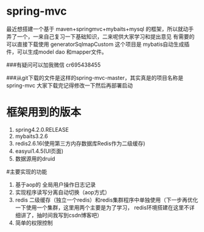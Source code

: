 # spring-mvc
最近想搭建一个基于 maven+springmvc+mybaits+mysql 的框架，所以就动手弄了一个，一来自己复习一下基础知识，二来呢供大家学习和提出意见
有需要的可以直接下载使用
generatorSqlmapCustom 这个项目是 mybatis自动生成插件，可以生成model dao 和mapper文件。

###有疑问可以加我微信 cr695438455

###从git下载的文件是这样的spring-mvc-master，其实真是的项目名称是spring-mvc 大家下载完记得修改一下然后再部署启动

# 框架用到的版本
1. spring4.2.0.RELEASE
2. mybaits3.2.6
3. redis2.6.16(使用第三方内存数据库Redis作为二级缓存)
4. easyui1.4.5(UI页面)
5. 数据源用的druid

#主要实现的功能

1. 基于aop的 全局用户操作日志记录
2. 实现程序读写分离自动切换（aop方式）
3. redis 二级缓存（独立一个redis）和redis集群程序中单独使用（下一步再优化一下使用一个集群，这里用两个主要是为了学习，
redis环境搭建在这里不详细讲了，抽时间我写到csdn博客吧）
4. 简单的权限控制


